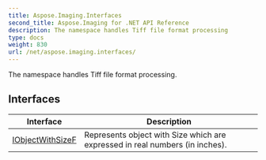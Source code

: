 ```yaml
---
title: Aspose.Imaging.Interfaces
second_title: Aspose.Imaging for .NET API Reference
description: The namespace handles Tiff file format processing
type: docs
weight: 830
url: /net/aspose.imaging.interfaces/
---
```

The namespace handles Tiff file format processing.

## Interfaces

| Interface | Description |
| --- | --- |
| [IObjectWithSizeF](./iobjectwithsizef/) | Represents object with Size which are expressed in real numbers (in inches). |


